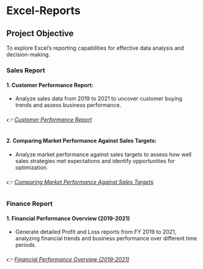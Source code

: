 # Excel-Reports

## Project Objective
To explore Excel’s reporting capabilities for effective data analysis and decision-making.

### Sales Report
#### 1. Customer Performance Report:

  - Analyze sales data from 2019 to 2021 to uncover customer buying trends and assess business performance.
   ###### 👉 [Customer Performance Report](https://github.com/nishant-s-anlst/Excel-Reports)
    
#### 2. Comparing Market Performance Against Sales Targets:

  - Analyze market performance against sales targets to assess how well sales strategies met expectations and identify opportunities for optimization.
  ###### 👉 [Comparing Market Performance Against Sales Targets](https://github.com/nishant-s-anlst/Excel-Reports)

 ### Finance Report   
 #### 1. Financial Performance Overview (2019-2021)
 
 - Generate detailed Profit and Loss reports from FY 2019 to 2021, analyzing financial trends and business performance over different time periods.
  ###### 👉 [Financial Performance Overview (2019-2021)](https://github.com/nishant-s-anlst/Excel-Reports)
   
